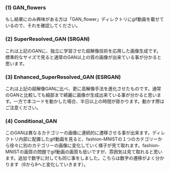 ### (1) GAN_flowers
もし結果にのみ興味がある方は「GAN_flower」ディレクトリにgif動画を載せているので、それを確認してください。


### (2) SuperResolved_GAN (SRGAN)
これは上記のGANに、独立に学習させた超解像技術を応用した画像生成です。標準的なサイズで見ると通常のGAN以上の質の画像が出来ている事が分かると思います。

### (3) Enhanced_SuperResolved_GAN (ESRGAN)
これは上記の超解像GANに比べ、更に高解像手法を進化させたものです。通常のGANと比較しても細部まで綺麗に画像が生成出来ている事が分かると思います。一方で本コードを動かした場合、半日以上の時間が掛かります。動かす際はご注意ください。

### (4) Conditional_GAN
このGANは異なるカテゴリーの画像に連続的に遷移させる事が出来ます。ディレクトリ内部に配置したgif動画を見ると、fashion-MNISTの１つのカテゴリーから徐々に別のカテゴリーの画像に変化していく様子が見て取れます。fashion-MNISTの画質の問題でgif動画の画質も低いですが、雰囲気は見て取れると思います。追加で数字に対しても同じ事をしました。こちらは数字の遷移がよく分かります（6から9へと変化していきます）。

